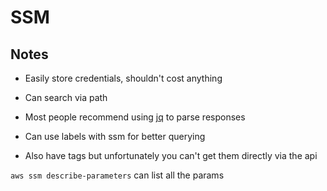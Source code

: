 # SSM

## Notes

- Easily store credentials, shouldn't cost anything

- Can search via path

- Most people recommend using [jq](../cli/links.md#jq) to parse responses

- Can use labels with ssm for better querying

- Also have tags but unfortunately you can't get them directly via the api

`aws ssm describe-parameters` can list all the params

